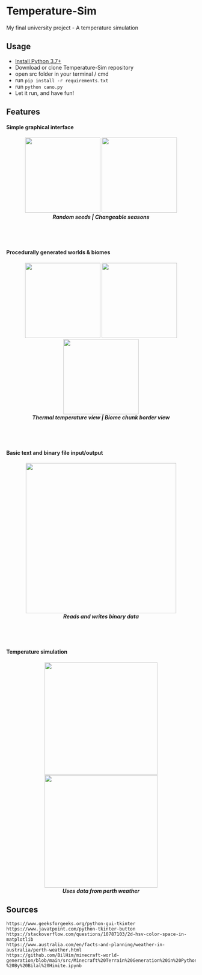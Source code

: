 # Temperature-Sim
My final university project - A temperature simulation

## Usage

- [Install Python 3.7+](https://www.python.org/downloads/)
- Download or clone Temperature-Sim repository 
- open src folder in your terminal / cmd
- run `pip install -r requirements.txt`
- run `python cano.py`
- Let it run, and have fun!

## Features

<h4>Simple graphical interface</h4>
<h5 align="center">
  <img src="https://imgur.com/Ghnd707.png alt="start" style="height: 200px""></img>
  <img src="https://imgur.com/nktxxmC.png alt="manage" style="height: 200px"></img>
  <br>
  Random seeds | Changeable seasons
</h5>

<br><br>

<h4>Procedurally generated worlds & biomes</h4>
<h5 align="center">
  <img src="https://imgur.com/JtaglHW.png alt="source" style="height: 200px""></img>
  <img src="https://imgur.com/B3lKsCj.png alt="heat view" style="height: 200px"></img>
  <img src="https://imgur.com/yuEvv7L.png alt="chunk view" style="height: 200px"></img>
  <br>
  Thermal temperature view | Biome chunk border view
</h5>

<br><br>

<h4>Basic text and binary file input/output</h4>
<h5 align="center">
  <img src="https://imgur.com/AitYNlw.png alt="temperature" style="height: 400px""></img>
  <br>
  Reads and writes binary data
</h5>

<br><br>

<h4>Temperature simulation</h4>
<h5 align="center">
  <img src="https://imgur.com/jWIOO2L.png alt="temperature" style="height: 300px""></img>
  <img src="https://imgur.com/JZIpwrh.png alt="code" style="height: 300px""></img>
  <br>
  Uses data from perth weather
</h5>

## Sources

```
https://www.geeksforgeeks.org/python-gui-tkinter
https://www.javatpoint.com/python-tkinter-button
https://stackoverflow.com/questions/10787103/2d-hsv-color-space-in-matplotlib
https://www.australia.com/en/facts-and-planning/weather-in-australia/perth-weather.html
https://github.com/BilHim/minecraft-world-generation/blob/main/src/Minecraft%20Terrain%20Generation%20in%20Python%20-%20By%20Bilal%20Himite.ipynb
```
